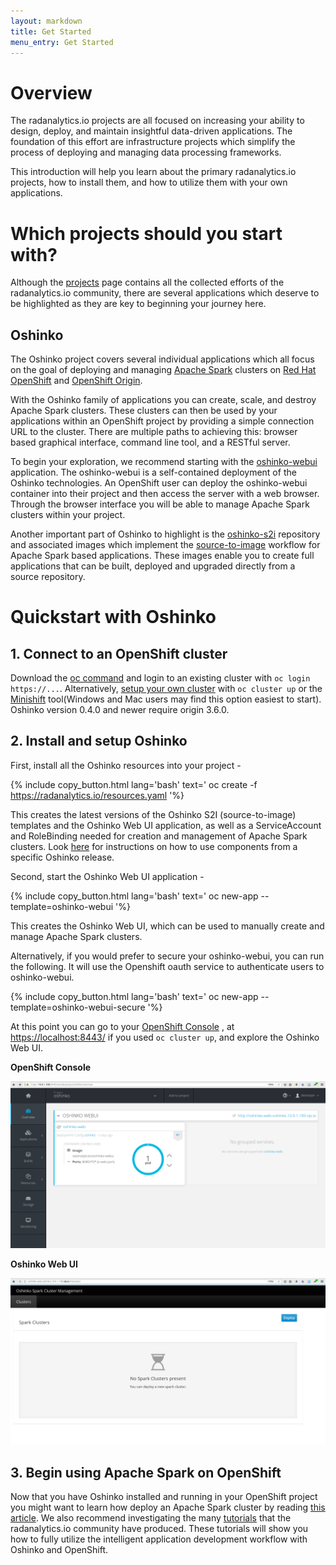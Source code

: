 ```yaml
---
layout: markdown
title: Get Started
menu_entry: Get Started
---
```


# Overview

The radanalytics.io projects are all focused on increasing your ability to
design, deploy, and maintain insightful data-driven applications. The
foundation of this effort are infrastructure projects which simplify the
process of deploying and managing data processing frameworks.

This introduction will help you learn about the primary radanalytics.io
projects, how to install them, and how to utilize them with your own
applications.

# Which projects should you start with?

Although the [projects](/projects) page contains all the collected efforts of
the radanalytics.io community, there are several applications which deserve to
be highlighted as they are key to beginning your journey here.

## Oshinko

The Oshinko project covers several individual applications which all focus on
the goal of deploying and managing [Apache Spark](https://spark.apache.org)
clusters on [Red Hat OpenShift](https://www.openshift.com) and
[OpenShift Origin](https://www.openshift.org).

With the Oshinko family of applications you can create, scale, and destroy
Apache Spark clusters. These clusters can then be used by your applications
within an OpenShift project by providing a simple connection URL to the
cluster. There are multiple paths to achieving this: browser based graphical
interface, command line tool, and a RESTful server.

To begin your exploration, we recommend starting with the
[oshinko-webui](https://github.com/radanalyticsio/oshinko-webui) application.
The oshinko-webui is a self-contained deployment of the Oshinko technologies.
An OpenShift user can deploy the oshinko-webui container into their project
and then access the server with a web browser. Through the browser interface
you will be able to manage Apache Spark clusters within your project.

Another important part of Oshinko to highlight is the
[oshinko-s2i](https://github.com/radanalyticsio/oshinko-s2i) repository and
associated images which implement the
[source-to-image](https://docs.openshift.org/latest/architecture/core_concepts/builds_and_image_streams.html#source-build) workflow for Apache Spark based applications. These images enable
you to create full applications that can be built, deployed and upgraded
directly from a source repository.

# Quickstart with Oshinko

## 1. Connect to an OpenShift cluster

Download the [oc command](https://github.com/openshift/origin/releases) and login to an existing cluster with `oc login https://...`. Alternatively, [setup your own cluster](https://www.openshift.org/#try) with `oc cluster up` or the
[Minishift](https://www.openshift.org/minishift) tool(Windows and Mac users
may find this option easiest to start). Oshinko version 0.4.0 and newer require origin 3.6.0.

## 2. Install and setup Oshinko

First, install all the Oshinko resources into your project -

{% include copy_button.html lang='bash' text='
oc create -f https://radanalytics.io/resources.yaml
'%}

This creates the latest versions of the Oshinko S2I (source-to-image) templates and the Oshinko Web UI application, as well as a ServiceAccount and RoleBinding needed for creation and management of Apache Spark clusters. Look [here](https://github.com/radanalyticsio/radanalyticsio.github.io/tree/master/openshift) for instructions on how to use components from a specific Oshinko release.

Second, start the Oshinko Web UI application -

{% include copy_button.html lang='bash' text='
oc new-app --template=oshinko-webui
'%}

This creates the Oshinko Web UI, which can be used to manually create and manage Apache Spark clusters.

Alternatively, if you would prefer to secure your oshinko-webui, you can run the following.
It will use the Openshift oauth service to authenticate users to oshinko-webui.

{% include copy_button.html lang='bash' text='
oc new-app --template=oshinko-webui-secure
'%}

At this point you can go to your
[OpenShift Console](https://docs.openshift.com/container-platform/latest/architecture/infrastructure_components/web_console.html)
, at [https://localhost:8443/](https://localhost:8443/) if you used
`oc cluster up`, and explore the Oshinko Web UI.

**OpenShift Console**

<img src="/img/get-started-openshift-with-oshinko-webui.png" class="img-responsive screenshot">

**Oshinko Web UI**

<img src="/img/get-started-fresh-oshinko-webui.png" class="img-responsive screenshot">

## 3. Begin using Apache Spark on OpenShift

Now that you have Oshinko installed and running in your OpenShift project you
might want to learn how deploy an Apache Spark cluster by reading
[this article](/howdoi/deploy-a-spark-cluster-webui). We also recommend
investigating the many [tutorials](/tutorials) that the radanalytics.io
community have produced. These tutorials will show you how to fully utilize
the intelligent application development workflow with Oshinko and OpenShift.
